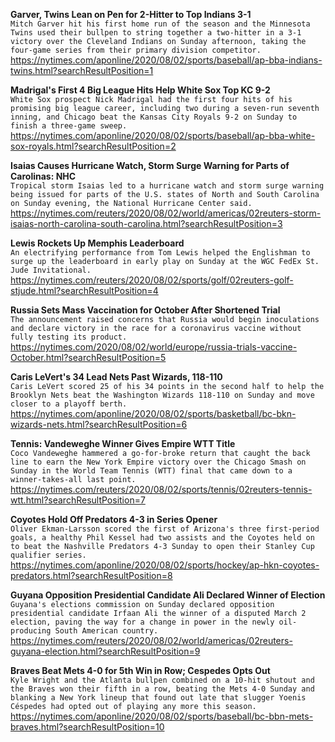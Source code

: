 **Garver, Twins Lean on Pen for 2-Hitter to Top Indians 3-1**\
`Mitch Garver hit his first home run of the season and the Minnesota Twins used their bullpen to string together a two-hitter in a 3-1 victory over the Cleveland Indians on Sunday afternoon, taking the four-game series from their primary division competitor.`\
https://nytimes.com/aponline/2020/08/02/sports/baseball/ap-bba-indians-twins.html?searchResultPosition=1

**Madrigal's First 4 Big League Hits Help White Sox Top KC 9-2**\
`White Sox prospect Nick Madrigal had the first four hits of his promising big league career, including two during a seven-run seventh inning, and Chicago beat the Kansas City Royals 9-2 on Sunday to finish a three-game sweep.`\
https://nytimes.com/aponline/2020/08/02/sports/baseball/ap-bba-white-sox-royals.html?searchResultPosition=2

**Isaias Causes Hurricane Watch, Storm Surge Warning for Parts of Carolinas: NHC**\
`Tropical storm Isaias led to a hurricane watch and storm surge warning being issued for parts of the U.S. states of North and South Carolina on Sunday evening, the National Hurricane Center said.`\
https://nytimes.com/reuters/2020/08/02/world/americas/02reuters-storm-isaias-north-carolina-south-carolina.html?searchResultPosition=3

**Lewis Rockets Up Memphis Leaderboard**\
`An electrifying performance from Tom Lewis helped the Englishman to surge up the leaderboard in early play on Sunday at the WGC FedEx St. Jude Invitational.`\
https://nytimes.com/reuters/2020/08/02/sports/golf/02reuters-golf-stjude.html?searchResultPosition=4

**Russia Sets Mass Vaccination for October After Shortened Trial**\
`The announcement raised concerns that Russia would begin inoculations and declare victory in the race for a coronavirus vaccine without fully testing its product.`\
https://nytimes.com/2020/08/02/world/europe/russia-trials-vaccine-October.html?searchResultPosition=5

**Caris LeVert's 34 Lead Nets Past Wizards, 118-110**\
`Caris LeVert scored 25 of his 34 points in the second half to help the Brooklyn Nets beat the Washington Wizards 118-110 on Sunday and move closer to a playoff berth.`\
https://nytimes.com/aponline/2020/08/02/sports/basketball/bc-bkn-wizards-nets.html?searchResultPosition=6

**Tennis: Vandeweghe Winner Gives Empire WTT Title**\
`Coco Vandeweghe hammered a go-for-broke return that caught the back line to earn the New York Empire victory over the Chicago Smash on Sunday in the World Team Tennis (WTT) final that came down to a winner-takes-all last point.`\
https://nytimes.com/reuters/2020/08/02/sports/tennis/02reuters-tennis-wtt.html?searchResultPosition=7

**Coyotes Hold Off Predators 4-3 in Series Opener**\
`Oliver Ekman-Larsson scored the first of Arizona's three first-period goals, a healthy Phil Kessel had two assists and the Coyotes held on to beat the Nashville Predators 4-3 Sunday to open their Stanley Cup qualifier series.`\
https://nytimes.com/aponline/2020/08/02/sports/hockey/ap-hkn-coyotes-predators.html?searchResultPosition=8

**Guyana Opposition Presidential Candidate Ali Declared Winner of Election**\
`Guyana's elections commission on Sunday declared opposition presidential candidate Irfaan Ali the winner of a disputed March 2 election, paving the way for a change in power in the newly oil-producing South American country. `\
https://nytimes.com/reuters/2020/08/02/world/americas/02reuters-guyana-election.html?searchResultPosition=9

**Braves Beat Mets 4-0 for 5th Win in Row; Cespedes Opts Out**\
`Kyle Wright and the Atlanta bullpen combined on a 10-hit shutout and the Braves won their fifth in a row, beating the Mets 4-0 Sunday and blanking a New York lineup that found out late that slugger Yoenis Céspedes had opted out of playing any more this season.`\
https://nytimes.com/aponline/2020/08/02/sports/baseball/bc-bbn-mets-braves.html?searchResultPosition=10

